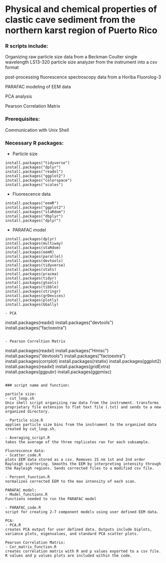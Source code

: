 # Physical and chemical properties of clastic cave sediment from the northern karst region of Puerto Rico 

### R scripts include:
Organizing raw particle size data from a Beckman Coulter single wavelength LS13-320 particle size analyzer from the instrument into a csv format

post-processing fluorescence spectroscopy data from a Horiba Fluorolog-3

PARAFAC modeling of EEM data

PCA analysis

Pearson Correlation Matrix 

### Prerequisites:
Communication with Unix Shell

### Necessary R packages:
- Particle size 
```
install.packages("tidyverse")
install.packages("dplyr")
install.packages("readxl") 
install.packages("ggplot2")
install.packages("colorspace")
install.packages("scales")
```
- Fluorescence data 
```
install.packages("eemR")
install.packages("ggplot2")
install.packages("staRdom")
install.packages("dbplyr")
install.packages("dplyr")
```
- PARAFAC model  
```
install.packages(dplyr)
install.packages(multiway)
install.packages(staRdom)
install.packages(eemR)
install.packages(parallel)
install.packages(devtools)
install.packages(tidyverse)
install.packages(stats)
install.packages(pracma)
install.packages(tidyr)
install.packages(gtools)
install.packages(tibble)
install.packages(stringr)
install.packages(grDevices)
install.packages(plotly)
install.packages(GGally)

- PCA 
```
install.packages(readxl)
install.packages("devtools")
install.packages("factoextra")
```

- Pearson Correltion Matrix 
```
install.packages(readxl)
install.packages("Hmisc")
install.packages("devtools")
install.packages("factoextra")
install.packages(corrplot)
install.packages(rstatix)
install.packages(ggplot2)
install.packages(readxl)
install.packages(gridExtra)
install.packages(ggpubr)
install.packages(ggpmisc)
```

### script name and function:

particle size:
- cut_loop.sh 
Unix shell script organizing raw data from the instrument. transforms proprietary file extension to flat text file (.txt) and sends to a new organized directory. 

- Particle size.R 
applies particle size bins from the instrument to the organized data created by cut_loop.sh. 

- Averaging_script.R 
takes the average of the three replicates ran for each subsample. 

Fluorescence data: 
- Scatter_code.R 
plots EEM data stored as a csv. Removes 15 nm 1st and 2nd order Rayleigh scattering. Smooths the EEM by interpreting intensity through the Rayleigh regions. Sends corrected files to a modified csv file. 

- Percent_function.R
normalizes corrected EEM to the max intensity of each scan. 

PARAFAC model:
- Model_functions.R 
Functions needed to run the PARAFAC model

- PARAFAC_code.R 
script for creating 2-7 component models using user defined EEM data. 

PCA: 
- PCA.R 
creates PCA output for user defined data. Outputs include biplots, variance plots, eigenvalues, and standard PCA scatter plots. 

Pearson Correlation Matrix:
- Cor_matrix_function.R 
creates correlation matrix with R and p values exported to a csv file. R values and p values plots are included within the code.  
